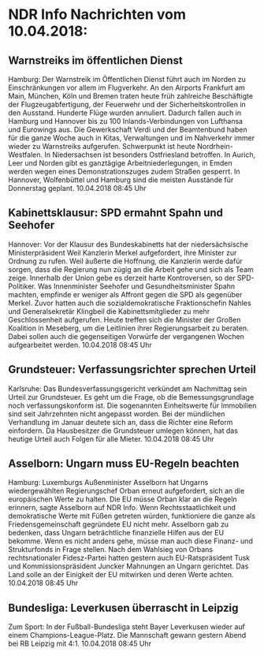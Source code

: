 # NDR Info Nachrichten vom 10.04.2018:


## Warnstreiks im öffentlichen Dienst
Hamburg: Der Warnstreik im Öffentlichen Dienst führt auch im Norden zu Einschränkungen vor allem im Flugverkehr. An den Airports Frankfurt am Main, München, Köln und Bremen traten heute früh zahlreiche Beschäftigte der Flugzeugabfertigung, der Feuerwehr und der Sicherheitskontrollen in den Ausstand. Hunderte Flüge wurden annuliert. Dadurch fallen auch in Hamburg und Hannover bis zu 100 Inlands-Verbindungen von Lufthansa und Eurowings aus. Die Gewerkschaft Verdi und der Beamtenbund haben für die ganze Woche auch in Kitas, Verwaltungen und im Nahverkehr immer wieder zu Warnstreiks aufgerufen. Schwerpunkt ist heute Nordrhein-Westfalen. In Niedersachsen ist besonders Ostfriesland betroffen. In Aurich, Leer und Norden gibt es ganztägige Arbeitniederlegungen, in Emden werden wegen eines Demonstrationszuges zudem Straßen gesperrt. In Hannover, Wolfenbüttel und Hamburg sind die meisten Ausstände für Donnerstag geplant. 10.04.2018 08:45 Uhr 

## Kabinettsklausur: SPD ermahnt Spahn und Seehofer
Hannover: Vor der Klausur des Bundeskabinetts hat der niedersächsische Ministerpräsident Weil Kanzlerin Merkel aufgefordert, ihre Minister zur Ordnung zu rufen. Weil äußerte die Hoffnung, die Kanzlerin werde dafür sorgen, dass die Regierung nun zügig an die Arbeit gehe und sich als Team zeige. Innerhalb der Union gebe es derzeit harte Kontroversen, so der SPD-Politiker. Was Innenminister Seehofer und Gesundheitsminister Spahn machten, empfinde er weniger als Affront gegen die SPD als gegenüber Merkel. Zuvor hatten auch die sozialdemokratische Fraktionschefin Nahles und Generalsekretär Klingbeil die Kabinettsmitglieder zu mehr Geschlossenheit aufgerufen. Heute treffen sich die Minister der Großen Koalition in Meseberg, um die Leitlinien ihrer Regierungsarbeit zu beraten. Dabei sollen auch die gegenseitigen Vorwürfe der vergangenen Wochen aufgearbeitet werden. 10.04.2018 08:45 Uhr 

## Grundsteuer: Verfassungsrichter sprechen Urteil
Karlsruhe: Das Bundesverfassungsgericht verkündet am Nachmittag sein Urteil zur Grundsteuer. Es geht um die Frage, ob die Bemessungsgrundlage noch verfassungskonform ist. Die sogenannten Einheitswerte für Immobilien sind seit Jahrzehnten nicht angepasst worden. Bei der mündlichen Verhandlung im Januar deutete sich an, dass die Richter eine Reform einfordern. Da Hausbesitzer die Grundsteuer umlegen können, hat das heutige Urteil auch Folgen für alle Mieter. 10.04.2018 08:45 Uhr 

## Asselborn: Ungarn muss EU-Regeln beachten
Hamburg:	 Luxemburgs Außenminister Asselborn hat Ungarns wiedergewählten Regierungschef Orban erneut aufgefordert, sich an die europäischen Werte zu halten. Die EU müsse Orban klar an die Regeln erinnern, sagte Asselborn auf NDR Info. Wenn Rechtsstaatlichkeit und demokratische Werte mit Füßen getreten würden, funktioniere die ganze als Friedensgemeinschaft gegründete EU nicht mehr. Asselborn gab zu bedenken, dass Ungarn beträchtliche finanzielle Hilfen aus der EU bekomme. Wenn es nicht anders gehe, müsse man auch diese Finanz- und Strukturfonds in Frage stellen. Nach dem Wahlsieg von Orbans rechtsnationaler Fidesz-Partei hatten gestern auch EU-Ratspräsident Tusk und Kommissionspräsident Juncker Mahnungen an Ungarn gerichtet. Das Land solle an der Einigkeit der EU mitwirken und deren Werte achten. 10.04.2018 08:45 Uhr 

## Bundesliga: Leverkusen überrascht in Leipzig
Zum Sport: In der Fußball-Bundesliga steht Bayer Leverkusen wieder auf einem Champions-League-Platz. Die Mannschaft gewann gestern Abend bei RB Leipzig mit 4:1. 10.04.2018 08:45 Uhr 
